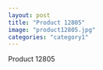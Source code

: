 ```yaml
---
layout: post
title: "Product 12805"
image: "product12805.jpg"
categories: "category1"
---
```

Product 12805
